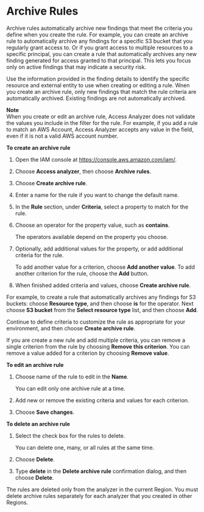 # Archive Rules<a name="access-analyzer-archive-rules"></a>

Archive rules automatically archive new findings that meet the criteria you define when you create the rule\. For example, you can create an archive rule to automatically archive any findings for a specific S3 bucket that you regularly grant access to\. Or if you grant access to multiple resources to a specific principal, you can create a rule that automatically archives any new finding generated for access granted to that principal\. This lets you focus only on active findings that may indicate a security risk\.

Use the information provided in the finding details to identify the specific resource and external entity to use when creating or editing a rule\. Wnen you create an archive rule, only new findings that match the rule criteria are automatically archived\. Existing findings are not automatically archived\.

**Note**  
When you create or edit an archive rule, Access Analyzer does not validate the values you include in the filter for the rule\. For example, if you add a rule to match an AWS Account, Access Analyzer accepts any value in the field, even if it is not a valid AWS account number\.

**To create an archive rule**

1. Open the IAM console at [https://console\.aws\.amazon\.com/iam/](https://console.aws.amazon.com/iam/)\.

1. Choose **Access analyzer**, then choose **Archive rules**\.

1. Choose **Create archive rule**\.

1. Enter a name for the rule if you want to change the default name\.

1. In the **Rule** section, under **Criteria**, select a property to match for the rule\.

1. Choose an operator for the property value, such as **contains**\.

   The operators available depend on the property you choose\.

1. Optionally, add additional values for the property, or add additional criteria for the rule\.

   To add another value for a criterion, choose **Add another value**\. To add another criterion for the rule, choose the **Add** button\.

1. When finished added criteria and values, choose **Create archive rule**\.

For example, to create a rule that automatically archives any findings for S3 buckets: choose **Resource type**, and then choose **is** for the operator\. Next choose **S3 bucket** from the **Select resource type** list, and then choose **Add**\.

Continue to define criteria to customize the rule as appropriate for your environment, and then choose **Create archive rule**\.

If you are create a new rule and add multiple criteria, you can remove a single criterion from the rule by choosing **Remove this criterion**\. You can remove a value added for a criterion by choosing **Remove value**\.

**To edit an archive rule**

1. Choose name of the rule to edit in the **Name**\.

   You can edit only one archive rule at a time\.

1. Add new or remove the existing criteria and values for each criterion\.

1. Choose **Save changes**\.

**To delete an archive rule**

1. Select the check box for the rules to delete\.

   You can delete one, many, or all rules at the same time\.

1. Choose **Delete**\.

1. Type **delete** in the **Delete archive rule** confirmation dialog, and then choose **Delete**\.

The rules are deleted only from the analyzer in the current Region\. You must delete archive rules separately for each analyzer that you created in other Regions\.